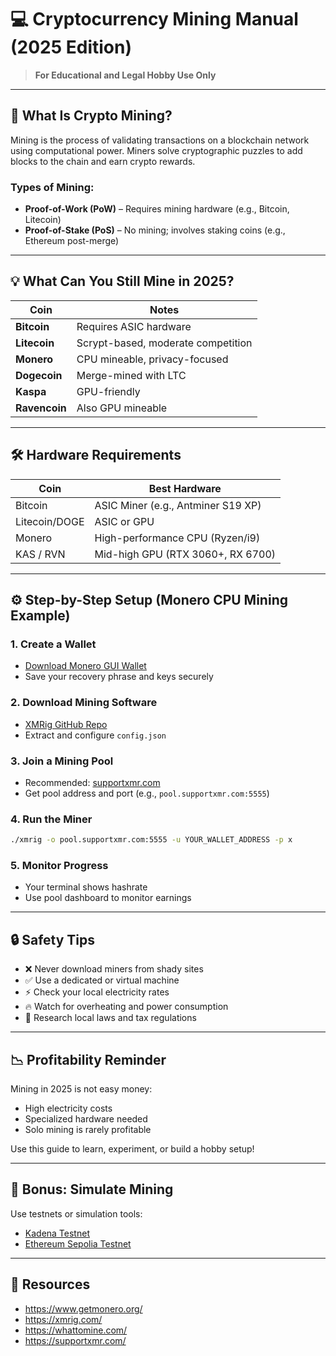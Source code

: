 
# 💻 Cryptocurrency Mining Manual (2025 Edition)

> **For Educational and Legal Hobby Use Only**

---

## 🧠 What Is Crypto Mining?

Mining is the process of validating transactions on a blockchain network using computational power. Miners solve cryptographic puzzles to add blocks to the chain and earn crypto rewards.

### Types of Mining:
- **Proof-of-Work (PoW)** – Requires mining hardware (e.g., Bitcoin, Litecoin)
- **Proof-of-Stake (PoS)** – No mining; involves staking coins (e.g., Ethereum post-merge)

---

## 💡 What Can You Still Mine in 2025?

| Coin        | Notes                              |
|-------------|-------------------------------------|
| **Bitcoin** | Requires ASIC hardware              |
| **Litecoin**| Scrypt-based, moderate competition  |
| **Monero**  | CPU mineable, privacy-focused       |
| **Dogecoin**| Merge-mined with LTC                |
| **Kaspa**   | GPU-friendly                        |
| **Ravencoin**| Also GPU mineable                  |

---

## 🛠️ Hardware Requirements

| Coin         | Best Hardware                       |
|--------------|-------------------------------------|
| Bitcoin      | ASIC Miner (e.g., Antminer S19 XP) |
| Litecoin/DOGE| ASIC or GPU                         |
| Monero       | High-performance CPU (Ryzen/i9)    |
| KAS / RVN    | Mid-high GPU (RTX 3060+, RX 6700)  |

---

## ⚙️ Step-by-Step Setup (Monero CPU Mining Example)

### 1. Create a Wallet
- [Download Monero GUI Wallet](https://www.getmonero.org/downloads/)
- Save your recovery phrase and keys securely

### 2. Download Mining Software
- [XMRig GitHub Repo](https://github.com/xmrig/xmrig)
- Extract and configure `config.json`

### 3. Join a Mining Pool
- Recommended: [supportxmr.com](https://supportxmr.com)
- Get pool address and port (e.g., `pool.supportxmr.com:5555`)

### 4. Run the Miner
```bash
./xmrig -o pool.supportxmr.com:5555 -u YOUR_WALLET_ADDRESS -p x
```

### 5. Monitor Progress
- Your terminal shows hashrate
- Use pool dashboard to monitor earnings

---

## 🔒 Safety Tips

- ❌ Never download miners from shady sites
- ✅ Use a dedicated or virtual machine
- ⚡ Check your local electricity rates
- 🔥 Watch for overheating and power consumption
- 📜 Research local laws and tax regulations

---

## 📉 Profitability Reminder
Mining in 2025 is not easy money:
- High electricity costs
- Specialized hardware needed
- Solo mining is rarely profitable

Use this guide to learn, experiment, or build a hobby setup!

---

## 🧪 Bonus: Simulate Mining

Use testnets or simulation tools:
- [Kadena Testnet](https://docs.kadena.io/)
- [Ethereum Sepolia Testnet](https://sepolia.dev/)

---

## 🧰 Resources

- https://www.getmonero.org/
- https://xmrig.com/
- https://whattomine.com/
- https://supportxmr.com/


